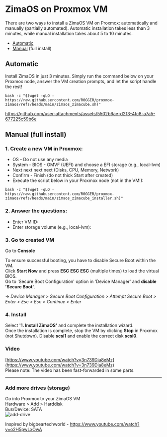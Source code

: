 # ZimaOS on Proxmox VM

There are two ways to install a ZimaOS VM on Proxmox: automatically and manually (partially automated).
Automatic installation takes less than 3 minutes, while manual installation takes about 5 to 10 minutes.

* [Automatic](#automatic)
* [Manual](#manual) (full install)

## Automatic
Install ZimaOS in just 3 minutes. Simply run the command below on your Proxmox node, answer the VM creation prompts, and let the script handle the rest!

```
bash -c "$(wget -qLO - https://raw.githubusercontent.com/R0GGER/proxmox-zimaos/refs/heads/main/zimaos_zimacube.sh)"
```

https://github.com/user-attachments/assets/5502b6ae-d213-4fc8-a7a5-677225c59b6e

## Manual (full install)

### 1. Create a new VM in Proxmox:
* OS - Do not use any media
* System - BIOS - OMVF (UEFI) and choose a EFI storage (e.g., local-lvm)
* Next next next next (Disks, CPU, Memory, Network)
* Confirm - Finish (do not thick Start after created)
* Execute the script below in your Proxmox node (not in the VM!):
```
bash -c "$(wget -qLO - https://raw.githubusercontent.com/R0GGER/proxmox-zimaos/refs/heads/main/zimaos_zimacube_installer.sh)"
```

### 2. Answer the questions:
* Enter VM ID:
* Enter storage volume (e.g., local-lvm):

### 3. Go to created VM
Go to **Console** 
    
To ensure successful booting, you have to disable Secure Boot within the VM.   
Click **Start Now** and press **ESC** **ESC** **ESC** (multiple times) to load the virtual BIOS.    
Go to 'Secure Boot Configuration' option in 'Device Manager' and **disable 'Secure Boot'**.    
    
-> _Device Manager > Secure Boot Configuration > Attempt Secure Boot > Enter > Esc > Esc > Continue > Enter_

### 4. Install
Select **'1. Install ZimaOS'** and complete the installation wizard.   
Once the installation is complete, stop the VM by clicking **Stop** in Proxmox (not Shutdown). Disable **scsi1** and enable the correct disk **scsi0**.

### Video

[https://www.youtube.com/watch?v=3n739Dia8eMz](https://www.youtube.com/watch?v=3n739Dia8eMz)    
Please note: The video has been fast-forwarded in some parts. 

----

### Add more drives (storage)
Go into Proxmox to your ZimaOS VM    
Hardware > Add > Harddisk    
Bus/Device: SATA   
![add-drive](https://github.com/user-attachments/assets/a3c2463f-6cc1-4671-9ddb-a717a06284e8)    

Inspired by bigbeartechworld - https://www.youtube.com/watch?v=o2H5pwLxOwA

